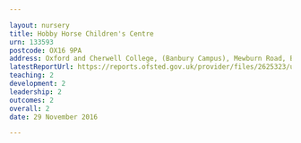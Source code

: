 ```yaml
---

layout: nursery
title: Hobby Horse Children's Centre
urn: 133593
postcode: OX16 9PA
address: Oxford and Cherwell College, (Banbury Campus), Mewburn Road, Banbury, Oxfordshire, OX16 9PA
latestReportUrl: https://reports.ofsted.gov.uk/provider/files/2625323/urn/133593.pdf
teaching: 2
development: 2
leadership: 2
outcomes: 2
overall: 2
date: 29 November 2016

---
```

